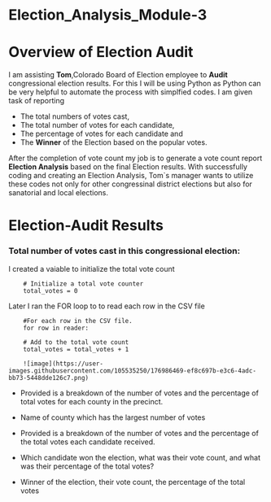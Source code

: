 # Election_Analysis_Module-3

# Overview of Election Audit
I am assisting **Tom**,Colorado Board of Election employee to **Audit** congressional election results. For this I will be using Python as Python can be very helpful to automate the process with simplfied codes. I am given task of reporting 
* The total numbers of votes cast,
* The total number of votes for each candidate,
* The percentage of votes for each candidate and
* The **Winner** of the Election based on the popular votes. 

After the completion of vote count my job is to generate a vote count report **Election Analysis** based on the final Election results. With successfully coding and creating an Election Analysis, Tom`s manager wants to utilize these codes not only for other congressinal district elections but also for sanatorial and local elections.

# Election-Audit Results


### Total number of votes cast in this congressional election:
I created a vaiable to initialize the total vote count 

        # Initialize a total vote counter 
        total_votes = 0

Later I ran the FOR loop to to read each row in the CSV file
   
        #For each row in the CSV file.
        for row in reader:
      
        # Add to the total vote count
        total_votes = total_votes + 1
        
        ![image](https://user-images.githubusercontent.com/105535250/176986469-ef8c697b-e3c6-4adc-bb73-5448dde126c7.png)


* Provided is a breakdown of the number of votes and the percentage of total votes for each county in the precinct.

* Name of county which has the largest number of votes

* Provided is a breakdown of the number of votes and the percentage of the total votes each candidate received.

* Which candidate won the election, what was their vote count, and what was their percentage of the total votes?

* Winner of the election, their vote count, the percentage of the total votes



